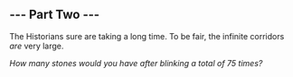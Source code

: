 

--- Part Two ---
----------------

The Historians sure are taking a long time. To be fair, the infinite corridors *are* very large.

*How many stones would you have after blinking a total of 75 times?*

